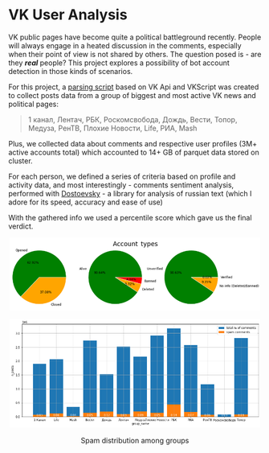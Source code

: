 # VK User Analysis

VK public pages have become quite a political battleground recently.
People will always engage in a heated discussion in the comments,
especially when their point of view is not shared by others. The 
question posed is - are they ***real*** people?
This project explores a possibility of bot account detection in 
those kinds of scenarios.

For this project, a [parsing script](https://github.com/stas1f1/VK-User-Analysis/blob/main/Parser_for_VK.ipynb)
based on VK Api and VKScript was created to collect posts data from 
a group of biggest and most active VK news and political pages:

>1 канал, Лентач, РБК, Роскомсвобода, Дождь, Вести, Топор, Медуза, РенТВ, Плохие Новости, Life, РИА, Mash

Plus, we collected data about comments and respective user profiles (3M+ active accounts total)
which accounted to 14+ GB of parquet data stored on cluster.

For each person, we defined a series of criteria based on profile and 
activity data, and most interestingly - comments sentiment analysis, 
performed with [Dostoevsky](https://github.com/bureaucratic-labs/dostoevsky) - a library for analysis of russian text (which I adore for its speed, accuracy and ease of use)

With the gathered info we used a percentile score which gave us the final verdict.


<p align="center">
  <img src="https://github.com/stas1f1/VK-User-Analysis/blob/main/User%20profiles.png" width="500" title="hover text">
</p>

<p align="center">
  <img src="https://github.com/stas1f1/VK-User-Analysis/blob/main/total-groups.png" width="500" title="hover text">
  <p align="center">Spam distribution among groups
</p>
